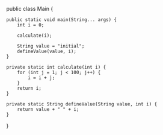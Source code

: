 public class Main {

    public static void main(String... args) {
        int i = 0;  

        calculate(i);

        String value = "initial";
        defineValue(value, i);
    }

    private static int calculate(int i) {
        for (int j = 1; j < 100; j++) {
            i = i + j;
        }
        return i;
    }

    private static String defineValue(String value, int i) {
        return value + " " + i;
    }
}